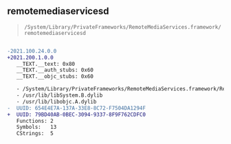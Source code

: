 ## remotemediaservicesd

> `/System/Library/PrivateFrameworks/RemoteMediaServices.framework/remotemediaservicesd`

```diff

-2021.100.24.0.0
+2021.200.1.0.0
   __TEXT.__text: 0x80
   __TEXT.__auth_stubs: 0x60
   __TEXT.__objc_stubs: 0x60

   - /System/Library/PrivateFrameworks/RemoteMediaServices.framework/RemoteMediaServices
   - /usr/lib/libSystem.B.dylib
   - /usr/lib/libobjc.A.dylib
-  UUID: 654E4E7A-137A-33E8-8C72-F7504DA1294F
+  UUID: 79BD40AB-0BEC-3094-9337-8F9F762CDFC0
   Functions: 2
   Symbols:   13
   CStrings:  5

```
